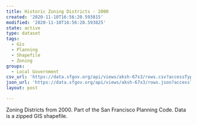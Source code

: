 ```yaml
---
title: Historic Zoning Districts - 2000
created: '2020-11-10T16:56:20.593815'
modified: '2020-11-10T16:56:20.593825'
state: active
type: dataset
tags:
  - Gis
  - Planning
  - Shapefile
  - Zoning
groups:
  - Local Government
csv_url: 'https://data.sfgov.org/api/views/aksh-67x3/rows.csv?accessType=DOWNLOAD'
json_url: 'https://data.sfgov.org/api/views/aksh-67x3/rows.json?accessType=DOWNLOAD'
layout: post

---
```

Zoning Districts from 2000.  Part of the San Francisco Planning Code.  Data is a zipped GIS shapefile.
